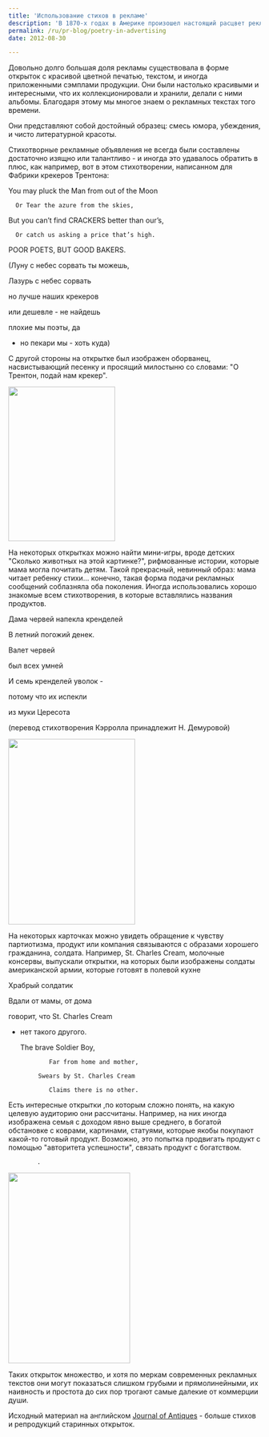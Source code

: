 ```yaml
---
title: 'Использование стихов в рекламе'
description: 'В 1870-х годах в Америке произошел настоящий расцвет рекламы. Почти одновременно все вдруг заинтересовались тем, как можно убедить купить свой товар, какие есть стратегии продаж.'
permalink: /ru/pr-blog/poetry-in-advertising
date: 2012-08-30

---
```


Довольно долго большая доля рекламы существовала в форме открыток с красивой цветной печатью, текстом, и иногда приложенными сэмплами продукции. Они были настолько красивыми и интересными, что их коллекционировали и хранили, делали с ними альбомы.  Благодаря этому мы многое знаем  о рекламных текстах того времени.

Они представляют собой достойный образец: смесь юмора, убеждения, и чисто литературной красоты.

Стихотворные рекламные объявления не всегда были составлены достаточно изящно или талантливо - и иногда это удавалось обратить в плюс, как например, вот в этом стихотворении, написанном для Фабрики крекеров Трентона:

You may pluck the Man from out of the Moon

      Or Tear the azure from the skies,

But you can’t find CRACKERS better than our’s,

      Or catch us asking a price that’s high.

POOR POETS, BUT GOOD BAKERS.

(Луну с небес сорвать ты можешь,

Лазурь с небес сорвать

но лучше наших крекеров

или дешевле - не найдешь

плохие мы поэты, да

- но пекари мы - хоть куда)

С другой стороны на открытке был изображен оборванец, насвистывающий песенку и просящий милостыню со словами: "О Трентон, подай нам крекер".

<img src="{{ site.assets }}/upload/Journal28Staplercracker1.jpg" alt="" class="post__img" width="213" height="309">

На некоторых открытках можно найти мини-игры, вроде детских "Сколько животных на этой картинке?", рифмованные истории, которые мама могла почитать детям. Такой прекрасный, невинный образ: мама читает ребенку стихи... конечно, такая форма подачи рекламных сообщений соблазняла оба поколения. Иногда использовались хорошо знакомые всем стихотворения, в которые вставлялись названия продуктов.

Дама червей напекла кренделей

В летний погожий денек.

Валет червей

был всех умней

И семь кренделей уволок -

потому что их испекли

из муки Цересота

 (перевод стихотворения Кэрролла принадлежит Н. Демуровой)

<img src="{{ site.assets }}/upload/Journal28ceresota2.jpg" alt="" class="post__img" width="253" height="371">

На некоторых карточках можно увидеть обращение к чувству партиотизма, продукт или компания связываются с образами хорошего гражданина, солдата. Например, St. Charles Cream, молочные консервы, выпускали открытки, на которых были изображены солдаты американской армии, которые готовят в полевой кухне

Храбрый солдатик

Вдали от мамы, от дома

говорит, что St. Charles Cream

 - нет такого другого.

    The brave Soldier Boy,

               Far from home and mother,

            Swears by St. Charles Cream

               Claims there is no other.

Есть  интересные открытки ,по которым сложно понять, на какую целевую аудиторию они рассчитаны. Например, на них иногда изображена семья с доходом явно выше среднего, в богатой обстановке с коврами, картинами, статуями, которые якобы покупают какой-то готовый продукт. Возможно, это попытка продвигать продукт с помощью "авторитета успешности", связать продукт с богатством.

            .

<img src="{{ site.assets }}/upload/Journal28HIres7.jpg" alt="" class="post__img" width="243" height="381">

Таких открыток множество, и хотя по меркам современных рекламных текстов они могут показаться слишком грубыми и прямолинейными, их наивность и простота до сих пор трогают самые далекие от коммерции души.

Исходный материал на английском <a href="https://www.journalofantiques.com/July02/hearthjuly02.htm">Journal of Antiques</a> - больше стихов и репродукций старинных открыток.

